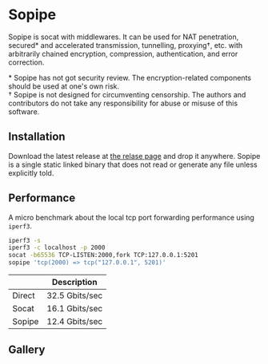 Sopipe
======

Sopipe is socat with middlewares. It can be used for NAT penetration, secured* and accelerated transmission, tunnelling,
proxying†, etc. with arbitrarily chained encryption, compression, authentication, and error correction.

\* Sopipe has not got security review. The encryption-related components should be used at one's own risk. <br>
† Sopipe is not designed for circumventing censorship. The authors and contributors do not take any responsibility for
abuse or misuse of this software.

## Installation

Download the latest release at [the relase page](https://github.com/ylxdzsw/sopipe/releases) and drop it anywhere.
Sopipe is a single static linked binary that does not read or generate any file unless explicitly told.

## Performance

A micro benchmark about the local tcp port forwarding performance using `iperf3`.

```sh
iperf3 -s
iperf3 -c localhost -p 2000
socat -b65536 TCP-LISTEN:2000,fork TCP:127.0.0.1:5201
sopipe 'tcp(2000) => tcp("127.0.0.1", 5201)'
```

|        |  Description   |
| ------ | -------------- |
| Direct | 32.5 Gbits/sec |
| Socat  | 16.1 Gbits/sec |
| Sopipe | 12.4 Gbits/sec |

## Gallery


